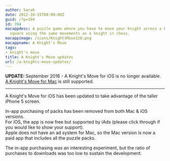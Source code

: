 ```yaml
---
author: Sarah
date: 2012-10-15T00:00:00Z
guid: /?p=394
id: 394
macappdesc: A puzzle game where you have to move your knight across a board to a target
  square using the same movements as a knight in chess.
macappimage: /icons/KnightsMove128.png
macappname: A Knight's Move
tags:
- knight's move
title: A Knight's Move updates
url: /a-knights-move-updates/
---
```


**UPDATE:** September 2016 - A Knight's Move for iOS is no longer available.<br>
[A Knight's Move for Mac][1] is still supported.

---

A Knight's Move for iOS has been updated to take advantage of the taller iPhone 5 screen.

In-app purchasing of packs has been removed from both Mac & iOS versions.  
For iOS, the app is now free but supported by iAds (please click through if you would like to show your support).  
Apple does not have an ad system for Mac, so the Mac version is now a paid app that includes all the puzzle packs.

The in-app purchasing was an interesting experiment, but the ratio of purchases to downloads was too low to sustain the development.

[1]: /knightsmove/
